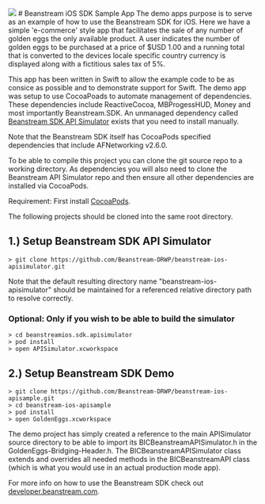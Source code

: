 <img src="http://www.beanstream.com/wp-content/uploads/2015/08/Beanstream-logo.png" />
# Beanstream iOS SDK Sample App
The demo apps purpose is to serve as an example of how to use the Beanstream SDK for iOS. Here we have a simple 'e-commerce' style app that facilitates the sale of any number of golden eggs the only available product. A user indicates the number of golden eggs to be purchased at a price of $USD 1.00 and a running total that is converted to the devices locale specific country currency is displayed along with a fictitious sales tax of 5%.

This app has been written in Swift to allow the example code to be as consice as possible and to demonstrate support for Swift. The demo app was setup to use CocoaPoads to automate management of dependencies. These dependencies include ReactiveCocoa, MBProgessHUD, Money and most importantly Beanstream.SDK. An unmanaged dependency called [Beanstream SDK API Simulator](https://github.com/Beanstream-DRWP/beanstream-ios-apisimulator) exists that you need to install manually.

Note that the Beanstream SDK itself has CocoaPods specified dependencies that include AFNetworking v2.6.0.

To be able to compile this project you can clone the git source repo to a working directory. As dependencies you will also need to clone the Beanstream API Simulator repo and then ensure all other dependencies are installed via CocoaPods.

Requirement: First install [CocoaPods](https://cocoapods.org).

The following projects should be cloned into the same root directory.

## 1.) Setup Beanstream SDK API Simulator

```
> git clone https://github.com/Beanstream-DRWP/beanstream-ios-apisimulator.git
```

Note that the default resulting directory name "beanstream-ios-apisimulator" should be maintained for a referenced relative directory path to resolve correctly.

### Optional: Only if you wish to be able to build the simulator

```
> cd beanstreamios.sdk.apisimulator
> pod install
> open APISimulator.xcworkspace
```

## 2.) Setup Beanstream SDK Demo

```
> git clone https://github.com/Beanstream-DRWP/beanstream-ios-apisample.git
> cd beanstream-ios-apisample
> pod install
> open GoldenEggs.xcworkspace
```

The demo project has simply created a reference to the main APISimulator source directory to be able to import its BICBeanstreamAPISimulator.h in the GoldenEggs-Bridging-Header.h. The BICBeanstreamAPISimulator class extends and overrides all needed methods in the BICBeanstreamAPI class (which is what you would use in an actual production mode app).

For more info on how to use the Beanstream SDK check out [developer.beanstream.com](http://developer.beanstream.com).
